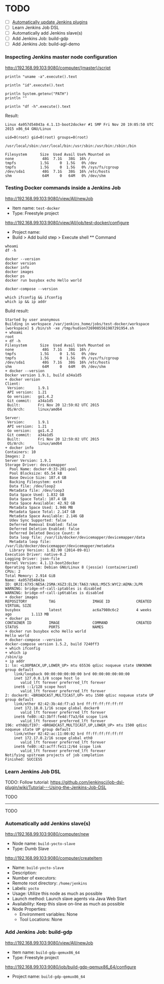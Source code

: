 # TODO

* [ ] [Automatically update Jenkins plugins](https://github.com/gmacario/easy-jenkins/issues/1)
* [ ] Learn Jenkins Job DSL
* [ ] Automatically add Jenkins slave(s)
* [ ] Add Jenkins Job: build-gdp
* [ ] Add Jenkins Job: build-agl-demo

### Inspecting Jenkins master node configuration

<http://192.168.99.103:9080/computer/(master)/script>

```
println "uname -a".execute().text

println "id".execute().text

println System.getenv("PATH")
println ""

println "df -h".execute().text
```

Result:

```
Linux 4a957d54043a 4.1.13-boot2docker #1 SMP Fri Nov 20 19:05:50 UTC 2015 x86_64 GNU/Linux

uid=0(root) gid=0(root) groups=0(root)

/usr/local/sbin:/usr/local/bin:/usr/sbin:/usr/bin:/sbin:/bin

Filesystem      Size  Used Avail Use% Mounted on
none             48G  7.1G   38G  16% /
tmpfs           1.5G     0  1.5G   0% /dev
tmpfs           1.5G     0  1.5G   0% /sys/fs/cgroup
/dev/sda1        48G  7.1G   38G  16% /etc/hosts
shm              64M     0   64M   0% /dev/shm
```

### Testing Docker commands inside a Jenkins Job

<http://192.168.99.103:9080/view/All/newJob>

* Item name: `test-docker`
* Type: Freestyle project

<http://192.168.99.103:9080/view/All/job/test-docker/configure>

* Project name:
* Build > Add build step > Execute shell
** Command

```
whoami
df -h

docker --version
docker version
docker info
docker images
docker ps
docker run busybox echo Hello world

docker-compose --version

which ifconfig && ifconfig
which ip && ip addr
```

Build result:

```
Started by user anonymous
Building in workspace /var/jenkins_home/jobs/test-docker/workspace
[workspace] $ /bin/sh -xe /tmp/hudson7269085561987291954.sh
+ whoami
root
+ df -h
Filesystem      Size  Used Avail Use% Mounted on
none             48G  7.1G   38G  16% /
tmpfs           1.5G     0  1.5G   0% /dev
tmpfs           1.5G     0  1.5G   0% /sys/fs/cgroup
/dev/sda1        48G  7.1G   38G  16% /etc/hosts
shm              64M     0   64M   0% /dev/shm
+ docker --version
Docker version 1.9.1, build a34a1d5
+ docker version
Client:
 Version:      1.9.1
 API version:  1.21
 Go version:   go1.4.2
 Git commit:   a34a1d5
 Built:        Fri Nov 20 12:59:02 UTC 2015
 OS/Arch:      linux/amd64

Server:
 Version:      1.9.1
 API version:  1.21
 Go version:   go1.4.2
 Git commit:   a34a1d5
 Built:        Fri Nov 20 12:59:02 UTC 2015
 OS/Arch:      linux/amd64
+ docker info
Containers: 10
Images: 2
Server Version: 1.9.1
Storage Driver: devicemapper
  Pool Name: docker-0:33-201-pool
  Pool Blocksize: 65.54 kB
  Base Device Size: 107.4 GB
  Backing Filesystem: ext4
  Data file: /dev/loop2
  Metadata file: /dev/loop3
  Data Space Used: 1.832 GB
  Data Space Total: 107.4 GB
  Data Space Available: 42.92 GB
  Metadata Space Used: 1.946 MB
  Metadata Space Total: 2.147 GB
  Metadata Space Available: 2.146 GB
  Udev Sync Supported: false
  Deferred Removal Enabled: false
  Deferred Deletion Enabled: false
  Deferred Deleted Device Count: 0
  Data loop file: /var/lib/docker/devicemapper/devicemapper/data
  Metadata loop file: /var/lib/docker/devicemapper/devicemapper/metadata
  Library Version: 1.02.90 (2014-09-01)
Execution Driver: native-0.2
Logging Driver: json-file
Kernel Version: 4.1.13-boot2docker
Operating System: Debian GNU/Linux 8 (jessie) (containerized)
CPUs: 2
Total Memory: 2.914 GiB
Name: 4a957d54043a
ID: QRJI:67X5:NE5A:2SMA:XGZ3:ELIK:TA63:VAUL:M5C5:WYC2:AEMA:JLPR
WARNING: bridge-nf-call-iptables is disabled
WARNING: bridge-nf-call-ip6tables is disabled
+ docker images
REPOSITORY          TAG                 IMAGE ID            CREATED             VIRTUAL SIZE
busybox             latest              ac6a7980c6c2        4 weeks ago         1.113 MB
+ docker ps
CONTAINER ID        IMAGE               COMMAND             CREATED             STATUS              PORTS               NAMES
+ docker run busybox echo Hello world
Hello world
+ docker-compose --version
docker-compose version 1.5.2, build 7240ff3
+ which ifconfig
+ which ip
/sbin/ip
+ ip addr
1: lo: <LOOPBACK,UP,LOWER_UP> mtu 65536 qdisc noqueue state UNKNOWN group default
    link/loopback 00:00:00:00:00:00 brd 00:00:00:00:00:00
    inet 127.0.0.1/8 scope host lo
       valid_lft forever preferred_lft forever
    inet6 ::1/128 scope host
       valid_lft forever preferred_lft forever
2: docker0: <BROADCAST,MULTICAST,UP> mtu 1500 qdisc noqueue state UP group default
    link/ether 02:42:3b:4d:f7:a3 brd ff:ff:ff:ff:ff:ff
    inet 172.18.0.1/16 scope global docker0
       valid_lft forever preferred_lft forever
    inet6 fe80::42:3bff:fe4d:f7a3/64 scope link
       valid_lft forever preferred_lft forever
196: eth0@if197: <BROADCAST,MULTICAST,UP,LOWER_UP> mtu 1500 qdisc noqueue state UP group default
    link/ether 02:42:ac:11:00:02 brd ff:ff:ff:ff:ff:ff
    inet 172.17.0.2/16 scope global eth0
       valid_lft forever preferred_lft forever
    inet6 fe80::42:acff:fe11:2/64 scope link
       valid_lft forever preferred_lft forever
Notifying upstream projects of job completion
Finished: SUCCESS
```

### Learn Jenkins Job DSL

TODO: Follow tutorial: <https://github.com/jenkinsci/job-dsl-plugin/wiki/Tutorial---Using-the-Jenkins-Job-DSL>

TODO

--------------------------

TODO

### Automatically add Jenkins slave(s)

http://192.168.99.103:9080/computer/new

* Node name: `build-yocto-slave`
* Type: Dumb Slave

http://192.168.99.103:9080/computer/createItem

* Name: `build-yocto-slave`
* Description:
* Number of executors:
* Remote root directory: `/home/jenkins`
* Labels: `yocto`
* Usage: Utilize this node as much as possible
* Launch method: Launch slave agents via Java Web Start
* Availability: Keep this slave on-line as much as possible
* Node Properties:
  - Environment variables: None
  - Tool Locations: None

### Add Jenkins Job: build-gdp

http://192.168.99.103:9080/view/All/newJob

* Item name: `build-gdp-qemux86_64`
* Type: Freestyle project

<http://192.168.99.103:9080/job/build-gdp-qemux86_64/configure>

* Project name: `build-gdp-qemux86_64`


<!-- EOF -->
